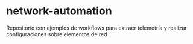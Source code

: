 # network-automation
Repositorio con ejemplos de workflows para extraer telemetría y realizar configuraciones sobre elementos de red
